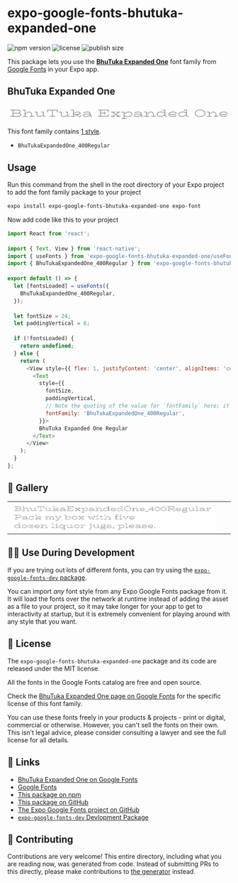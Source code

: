 # expo-google-fonts-bhutuka-expanded-one

![npm version](https://flat.badgen.net/npm/v/expo-google-fonts-bhutuka-expanded-one)
![license](https://flat.badgen.net/github/license/expo/google-fonts)
![publish size](https://flat.badgen.net/packagephobia/install/expo-google-fonts-bhutuka-expanded-one)

This package lets you use the [**BhuTuka Expanded One**](https://fonts.google.com/specimen/BhuTuka+Expanded+One) font family from [Google Fonts](https://fonts.google.com/) in your Expo app.

## BhuTuka Expanded One

![BhuTuka Expanded One](./font-family.png)

This font family contains [1 style](#-gallery).

- `BhuTukaExpandedOne_400Regular`

## Usage

Run this command from the shell in the root directory of your Expo project to add the font family package to your project
```sh
expo install expo-google-fonts-bhutuka-expanded-one expo-font
```

Now add code like this to your project
```js
import React from 'react';

import { Text, View } from 'react-native';
import { useFonts } from 'expo-google-fonts-bhutuka-expanded-one/useFonts';
import { BhuTukaExpandedOne_400Regular } from 'expo-google-fonts-bhutuka-expanded-one/400Regular';

export default () => {
  let [fontsLoaded] = useFonts({
    BhuTukaExpandedOne_400Regular,
  });

  let fontSize = 24;
  let paddingVertical = 6;

  if (!fontsLoaded) {
    return undefined;
  } else {
    return (
      <View style={{ flex: 1, justifyContent: 'center', alignItems: 'center' }}>
        <Text
          style={{
            fontSize,
            paddingVertical,
            // Note the quoting of the value for `fontFamily` here; it expects a string!
            fontFamily: 'BhuTukaExpandedOne_400Regular',
          }}>
          BhuTuka Expanded One Regular
        </Text>
      </View>
    );
  }
};

```

## 🔡 Gallery


||||
|-|-|-|
|![BhuTukaExpandedOne_400Regular](.//400Regular/BhuTukaExpandedOne_400Regular.ttf.png)||||


## 👩‍💻 Use During Development

If you are trying out lots of different fonts, you can try using the [`expo-google-fonts-dev` package](https://github.com/freeboub/google-fonts/tree/master/font-packages/dev#readme).

You can import *any* font style from any Expo Google Fonts package from it. It will load the fonts
over the network at runtime instead of adding the asset as a file to your project, so it may take longer
for your app to get to interactivity at startup, but it is extremely convenient
for playing around with any style that you want.

## 📖 License

The `expo-google-fonts-bhutuka-expanded-one` package and its code are released under the MIT license.

All the fonts in the Google Fonts catalog are free and open source.

Check the [BhuTuka Expanded One page on Google Fonts](https://fonts.google.com/specimen/BhuTuka+Expanded+One) for the specific license of this font family.

You can use these fonts freely in your products & projects - print or digital, commercial or otherwise. However, you can't sell the fonts on their own. This isn't legal advice, please consider consulting a lawyer and see the full license for all details.

## 🔗 Links

- [BhuTuka Expanded One on Google Fonts](https://fonts.google.com/specimen/BhuTuka+Expanded+One)
- [Google Fonts](https://fonts.google.com/)
- [This package on npm](https://www.npmjs.com/package/expo-google-fonts-bhutuka-expanded-one)
- [This package on GitHub](https://github.com/freeboub/google-fonts/tree/master/font-packages/bhutuka-expanded-one)
- [The Expo Google Fonts project on GitHub](https://github.com/freeboub/google-fonts)
- [`expo-google-fonts-dev` Devlopment Package](https://github.com/freeboub/google-fonts/tree/master/font-packages/dev)

## 🤝 Contributing

Contributions are very welcome! This entire directory, including what you are reading now, was generated from code. Instead of submitting PRs to this directly, please make contributions to [the generator](https://github.com/freeboub/google-fonts/tree/master/packages/generator) instead.
